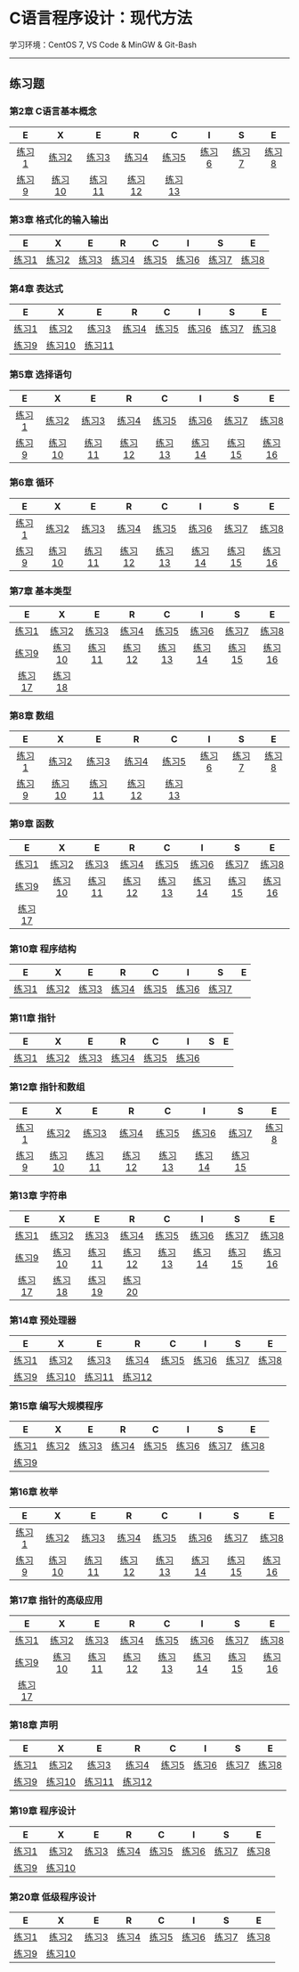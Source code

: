# C语言程序设计：现代方法

学习环境：CentOS 7, VS Code & MinGW & Git-Bash

---

## 练习题

### 第2章 C语言基本概念

|E|X|E|R|C|I|S|E|
| :-: | :-: | :-: | :-: | :-: | :-: | :-: | :-: |
|[练习1](./ch02_C语言基本概念/ex_01.c)|[练习2](./ch02_C语言基本概念/ex_02.c)|[练习3](./ch02_C语言基本概念/ex_03.c)|[练习4](./ch02_C语言基本概念/ex_04.c)|[练习5](./ch02_C语言基本概念/ex_05.c)|[练习6](./ch02_C语言基本概念/ex_06.c)|[练习7](./ch02_C语言基本概念/ex_07.c)|[练习8](./ch02_C语言基本概念/ex_08.c)|
|[练习9](./ch02_C语言基本概念/ex_09.md)|[练习10](./ch02_C语言基本概念/ex_10.c)|[练习11](./ch02_C语言基本概念/ex_11.md)|[练习12](./ch02_C语言基本概念/ex_12.md)|[练习13](./ch02_C语言基本概念/ex_13.md)|

### 第3章 格式化的输入输出

|E|X|E|R|C|I|S|E|
| :-: | :-: | :-: | :-: | :-: | :-: | :-: | :-: |
|[练习1](./ch03_格式化的输入输出/ex_01.c)|[练习2](./ch03_格式化的输入输出/ex_02.c)|[练习3](./ch03_格式化的输入输出/ex_03.c)|[练习4](./ch03_格式化的输入输出/ex_04.c)|[练习5](./ch03_格式化的输入输出/ex_05.c)|[练习6](./ch03_格式化的输入输出/ex_06.c)|[练习7](./ch03_格式化的输入输出/ex_07.c)|[练习8](./ch03_格式化的输入输出/ex_08.c)|

### 第4章 表达式

|E|X|E|R|C|I|S|E|
| :-: | :-: | :-: | :-: | :-: | :-: | :-: | :-: |
|[练习1](./ch04_表达式/ex_01.c)|[练习2](./ch04_表达式/ex_02.c)|[练习3](./ch04_表达式/ex_03.c)|[练习4](./ch04_表达式/ex_04.c)|[练习5](./ch04_表达式/ex_05.c)|[练习6](./ch04_表达式/ex_06.c)|[练习7](./ch04_表达式/ex_07.c)|[练习8](./ch04_表达式/ex_08.c)|
|[练习9](./ch04_表达式/ex_09.md)|[练习10](./ch04_表达式/ex_10.c)|[练习11](./ch04_表达式/ex_11.md)|

### 第5章 选择语句

|E|X|E|R|C|I|S|E|
| :-: | :-: | :-: | :-: | :-: | :-: | :-: | :-: |
|[练习1](./ch05_选择语句/ex_01.c)|[练习2](./ch05_选择语句/ex_02.c)|[练习3](./ch05_选择语句/ex_03.c)|[练习4](./ch05_选择语句/ex_04.c)|[练习5](./ch05_选择语句/ex_05.c)|[练习6](./ch05_选择语句/ex_06.c)|[练习7](./ch05_选择语句/ex_07.c)|[练习8](./ch05_选择语句/ex_08.c)|
|[练习9](./ch05_选择语句/ex_09.c)|[练习10](./ch05_选择语句/ex_10.c)|[练习11](./ch05_选择语句/ex_11.c)|[练习12](./ch05_选择语句/ex_12.c)|[练习13](./ch05_选择语句/ex_13.c)|[练习14](./ch05_选择语句/ex_14.c)|[练习15](./ch05_选择语句/ex_15.c)|[练习16](./ch05_选择语句/ex_16.c)|

### 第6章 循环

|E|X|E|R|C|I|S|E|
| :-: | :-: | :-: | :-: | :-: | :-: | :-: | :-: |
|[练习1](./ch06_循环/ex_01.c)|[练习2](./ch06_循环/ex_02.c)|[练习3](./ch06_循环/ex_03.c)|[练习4](./ch06_循环/ex_04.c)|[练习5](./ch06_循环/ex_05.c)|[练习6](./ch06_循环/ex_06.c)|[练习7](./ch06_循环/ex_07.c)|[练习8](./ch06_循环/ex_08.c)|
|[练习9](./ch06_循环/ex_09.c)|[练习10](./ch06_循环/ex_10.md)|[练习11](./ch06_循环/ex_11.md)|[练习12](./ch06_循环/ex_12.c)|[练习13](./ch06_循环/ex_13.c)|[练习14](./ch06_循环/ex_14.c)|[练习15](./ch06_循环/ex_15.c)|[练习16](./ch06_循环/ex_16.md)|

### 第7章 基本类型

|E|X|E|R|C|I|S|E|
| :-: | :-: | :-: | :-: | :-: | :-: | :-: | :-: |
|[练习1](./ch07_基本类型/ex_01.c)|[练习2](./ch07_基本类型/ex_02.c)|[练习3](./ch07_基本类型/ex_03.c)|[练习4](./ch07_基本类型/ex_04.c)|[练习5](./ch07_基本类型/ex_05.c)|[练习6](./ch07_基本类型/ex_06.c)|[练习7](./ch07_基本类型/ex_07.md)|[练习8](./ch07_基本类型/ex_08.c)|
|[练习9](./ch07_基本类型/ex_09.c)|[练习10](./ch07_基本类型/ex_10.c)|[练习11](./ch07_基本类型/ex_11.c)|[练习12](./ch07_基本类型/ex_12.c)|[练习13](./ch07_基本类型/ex_13.md)|[练习14](./ch07_基本类型/ex_15.md)|[练习15](./ch07_基本类型/ex_16.md)|[练习16](./ch07_基本类型/ex_17.c)|
|[练习17](./ch07_基本类型/ex_18.md)|[练习18](./ch07_基本类型/ex_19.c)|

### 第8章 数组

|E|X|E|R|C|I|S|E|
| :-: | :-: | :-: | :-: | :-: | :-: | :-: | :-: |
|[练习1](./ch08_数组/ex_01.c)|[练习2](./ch08_数组/ex_02.c)|[练习3](./ch08_数组/ex_03.c)|[练习4](./ch08_数组/ex_04.md)|[练习5](./ch08_数组/ex_05.c)|[练习6](./ch08_数组/ex_06.c)|[练习7](./ch08_数组/ex_07.c)|[练习8](./ch08_数组/ex_08.md)|
|[练习9](./ch08_数组/ex_09.c)|[练习10](./ch08_数组/ex_10.c)|[练习11](./ch08_数组/ex_11.c)|[练习12](./ch08_数组/ex_12.c)|[练习13](./ch08_数组/ex_13.c)|

### 第9章 函数

|E|X|E|R|C|I|S|E|
| :-: | :-: | :-: | :-: | :-: | :-: | :-: | :-: |
|[练习1](./ch09_函数/ex_01.c)|[练习2](./ch09_函数/ex_02.c)|[练习3](./ch09_函数/ex_03.c)|[练习4](./ch09_函数/ex_04.c)|[练习5](./ch09_函数/ex_05.c)|[练习6](./ch09_函数/ex_06.c)|[练习7](./ch09_函数/ex_07.c)|[练习8](./ch09_函数/ex_08.md)|
|[练习9](./ch09_函数/ex_09.c)|[练习10](./ch09_函数/ex_10.c)|[练习11](./ch09_函数/ex_11.md)|[练习12](./ch09_函数/ex_12.c)|[练习13](./ch09_函数/ex_13.c)|[练习14](./ch09_函数/ex_14.c)|[练习15](./ch09_函数/ex_15.c)|[练习16](./ch09_函数/ex_16.c)|
|[练习17](./ch09_函数/ex_17.c)|

### 第10章 程序结构

|E|X|E|R|C|I|S|E|
| :-: | :-: | :-: | :-: | :-: | :-: | :-: | :-: |
|[练习1](./ch10_程序结构/ex_01.c)|[练习2](./ch10_程序结构/ex_02.md)|[练习3](./ch10_程序结构/ex_03.c)|[练习4](./ch10_程序结构/ex_04.c)|[练习5](./ch10_程序结构/ex_05.c)|[练习6](./ch10_程序结构/ex_06.c)|[练习7](./ch10_程序结构/ex_07.c)|

### 第11章 指针

|E|X|E|R|C|I|S|E|
| :-: | :-: | :-: | :-: | :-: | :-: | :-: | :-: |
|[练习1](./ch11_指针/ex_01.md)|[练习2](./ch11_指针/ex_02.md)|[练习3](./ch11_指针/ex_03.c)|[练习4](./ch11_指针/ex_04.c)|[练习5](./ch11_指针/ex_05.c)|[练习6](./ch11_指针/ex_06.c)|

### 第12章 指针和数组

|E|X|E|R|C|I|S|E|
| :-: | :-: | :-: | :-: | :-: | :-: | :-: | :-: |
|[练习1](./ch12_指针和数组/ex_01.c)|[练习2](./ch12_指针和数组/ex_02.md)|[练习3](./ch12_指针和数组/ex_03.c)|[练习4](./ch12_指针和数组/ex_04.c)|[练习5](./ch12_指针和数组/ex_05.c)|[练习6](./ch12_指针和数组/ex_06.c)|[练习7](./ch12_指针和数组/ex_07.md)|[练习8](./ch12_指针和数组/ex_08.md)|
|[练习9](./ch12_指针和数组/ex_09.md)|[练习10](./ch12_指针和数组/ex_10.c)|[练习11](./ch12_指针和数组/ex_11.c)|[练习12](./ch12_指针和数组/ex_12.c)|[练习13](./ch12_指针和数组/ex_13.c)|[练习14](./ch12_指针和数组/ex_14.c)|[练习15](./ch12_指针和数组/ex_15.c)|

### 第13章 字符串

|E|X|E|R|C|I|S|E|
| :-: | :-: | :-: | :-: | :-: | :-: | :-: | :-: |
|[练习1](./ch13_字符串/ex_01.md)|[练习2](./ch13_字符串/ex_02.md)|[练习3](./ch13_字符串/ex_03.c)|[练习4](./ch13_字符串/ex_04.c)|[练习5](./ch13_字符串/ex_05.c)|[练习6](./ch13_字符串/ex_06.c)|[练习7](./ch13_字符串/ex_07.c)|[练习8](./ch13_字符串/ex_08.c)|
|[练习9](./ch13_字符串/ex_09.md)|[练习10](./ch13_字符串/ex_10.c)|[练习11](./ch13_字符串/ex_11.c)|[练习12](./ch13_字符串/ex_12.md)|[练习13](./ch13_字符串/ex_13.c)|[练习14](./ch13_字符串/ex_14.c)|[练习15](./ch13_字符串/ex_15.c)|[练习16](./ch13_字符串/ex_16.c)|
|[练习17](./ch13_字符串/ex_17.c)|[练习18](./ch13_字符串/ex_18.md)|[练习19](./ch13_字符串/ex_19.c)|[练习20](./ch13_字符串/ex_20.c)|

### 第14章 预处理器

|E|X|E|R|C|I|S|E|
| :-: | :-: | :-: | :-: | :-: | :-: | :-: | :-: |
|[练习1](./ch14_预处理器/ex_01.c)|[练习2](./ch14_预处理器/ex_02.c)|[练习3](./ch14_预处理器/ex_03.c)|[练习4](./ch14_预处理器/ex_04.c)|[练习5](./ch14_预处理器/ex_05.c)|[练习6](./ch14_预处理器/ex_06.c)|[练习7](./ch14_预处理器/ex_07.c)|[练习8](./ch14_预处理器/ex_08.c)|
|[练习9](./ch14_预处理器/ex_09.c)|[练习10](./ch14_预处理器/ex_10.c)|[练习11](./ch14_预处理器/ex_11.c)|[练习12](./ch14_预处理器/ex_12.c)|

### 第15章 编写大规模程序

|E|X|E|R|C|I|S|E|
| :-: | :-: | :-: | :-: | :-: | :-: | :-: | :-: |
|[练习1](./ch15_编写大规模程序/ex_01.md)|[练习2](./ch15_编写大规模程序/ex_02.md)|[练习3](./ch15_编写大规模程序/ex_03.md)|[练习4](./ch15_编写大规模程序/ex_04.md)|[练习5](./ch15_编写大规模程序/ex_05.md)|[练习6](./ch15_编写大规模程序/ex_06.md)|[练习7](./ch15_编写大规模程序/ex_07.md)|[练习8](./ch15_编写大规模程序/ex_08.md)|
|[练习9](./ch15_编写大规模程序/ex_09.md)|

### 第16章 枚举

|E|X|E|R|C|I|S|E|
| :-: | :-: | :-: | :-: | :-: | :-: | :-: | :-: |
|[练习1](./ch16_结构_联合_枚举/ex_01.c)|[练习2](./ch16_结构_联合_枚举/ex_02.c)|[练习3](./ch16_结构_联合_枚举/ex_04.md)|[练习4](./ch16_结构_联合_枚举/ex_05.c)|[练习5](./ch16_结构_联合_枚举/ex_06.c)|[练习6](./ch16_结构_联合_枚举/ex_07.md)|[练习7](./ch16_结构_联合_枚举/ex_08.md)|[练习8](./ch16_结构_联合_枚举/ex_09.md)|
|[练习9](./ch16_结构_联合_枚举/ex_10.c)|[练习10](./ch16_结构_联合_枚举/ex_11.c)|[练习11](./ch16_结构_联合_枚举/ex_12.c)|[练习12](./ch16_结构_联合_枚举/ex_13.md)|[练习13](./ch16_结构_联合_枚举/ex_14.c)|[练习14](./ch16_结构_联合_枚举/ex_15.md)|[练习15](./ch16_结构_联合_枚举/ex_16.md)|[练习16](./ch16_结构_联合_枚举/ex_17.c)|

### 第17章 指针的高级应用

|E|X|E|R|C|I|S|E|
| :-: | :-: | :-: | :-: | :-: | :-: | :-: | :-: |
|[练习1](./ch17_指针的高级应用/ex_01.c)|[练习2](./ch17_指针的高级应用/ex_02.c)|[练习3](./ch17_指针的高级应用/ex_03.c)|[练习4](./ch17_指针的高级应用/ex_04.md)|[练习5](./ch17_指针的高级应用/ex_05.c)|[练习6](./ch17_指针的高级应用/ex_06.c)|[练习7](./ch17_指针的高级应用/ex_07.md)|[练习8](./ch17_指针的高级应用/ex_08.md)|
|[练习9](./ch17_指针的高级应用/ex_09.md)|[练习10](./ch17_指针的高级应用/ex_10.c)|[练习11](./ch17_指针的高级应用/ex_11.md)|[练习12](./ch17_指针的高级应用/ex_12.c)|[练习13](./ch17_指针的高级应用/ex_13.c)|[练习14](./ch17_指针的高级应用/ex_14.c)|[练习15](./ch17_指针的高级应用/ex_15.md)|[练习16](./ch17_指针的高级应用/ex_16.md)|
|[练习17](./ch17_指针的高级应用/ex_17.c)|

### 第18章 声明

|E|X|E|R|C|I|S|E|
| :-: | :-: | :-: | :-: | :-: | :-: | :-: | :-: |
|[练习1](./ch18_声明/ex_01.md)|[练习2](./ch18_声明/ex_02.md)|[练习3](./ch18_声明/ex_03.md)|[练习4](./ch18_声明/ex_04.c)|[练习5](./ch18_声明/ex_05.md)|[练习6](./ch18_声明/ex_06.c)|[练习7](./ch18_声明/ex_07.c)|[练习8](./ch18_声明/ex_08.c)|
|[练习9](./ch18_声明/ex_09.c)|[练习10](./ch18_声明/ex_10.c)|[练习11](./ch18_声明/ex_11.c)|[练习12](./ch18_声明/ex_12.md)|

### 第19章 程序设计

|E|X|E|R|C|I|S|E|
| :-: | :-: | :-: | :-: | :-: | :-: | :-: | :-: |
|[练习1](./ch19_程序设计/ex_01.c)|[练习2](./ch19_程序设计/ex_02.md)|[练习3](./ch19_程序设计/ex_03.md)|[练习4](./ch19_程序设计/ex_04.md)|[练习5](./ch19_程序设计/ex_05.md)|[练习6](./ch19_程序设计/ex_06.md)|[练习7](./ch19_程序设计/ex_07.cpp)|[练习8](./ch19_程序设计/ex_08.md)|
|[练习9](./ch19_程序设计/ex_09.md)|[练习10](./ch19_程序设计/ex_10.md)|

### 第20章 低级程序设计

|E|X|E|R|C|I|S|E|
| :-: | :-: | :-: | :-: | :-: | :-: | :-: | :-: |
|[练习1](./ch20_低级程序设计/ex_01.c)|[练习2](./ch20_低级程序设计/ex_02.c)|[练习3](./ch20_低级程序设计/ex_03.c)|[练习4](./ch20_低级程序设计/ex_04.c)|[练习5](./ch20_低级程序设计/ex_05.c)|[练习6](./ch20_低级程序设计/ex_06.c)|[练习7](./ch20_低级程序设计/ex_07.c)|[练习8](./ch20_低级程序设计/ex_08.c)|
|[练习9](./ch20_低级程序设计/ex_09.c)|[练习10](./ch20_低级程序设计/ex_10.c)|

